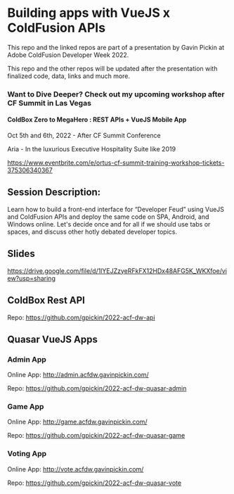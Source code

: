 # Building apps with VueJS x ColdFusion APIs

This repo and the linked repos are part of a presentation by Gavin Pickin at Adobe ColdFusion Developer Week 2022.

This repo and the other repos will be updated after the presentation with finalized code, data, links and much more.


### Want to Dive Deeper? Check out my upcoming workshop after CF Summit in Las Vegas

#### ColdBox Zero to MegaHero : REST APIs + VueJS Mobile App

Oct 5th and 6th, 2022 - After CF Summit Conference

Aria - In the luxurious Executive Hospitality Suite like 2019

https://www.eventbrite.com/e/ortus-cf-summit-training-workshop-tickets-375306340367




## Session Description:

Learn how to build a front-end interface for “Developer Feud” using VueJS and ColdFusion APIs and deploy the same code on SPA, Android, and Windows online. Let's decide once and for all if we should use tabs or spaces, and discuss other hotly debated developer topics.

## Slides 

https://drive.google.com/file/d/1lYEJZzyeRFkFX12HDx48AFG5K_WKXfoe/view?usp=sharing 

## ColdBox Rest API

Repo: https://github.com/gpickin/2022-acf-dw-api

## Quasar VueJS Apps

### Admin App

Online App: http://admin.acfdw.gavinpickin.com/

Repo: https://github.com/gpickin/2022-acf-dw-quasar-admin

### Game App

Online App: http://game.acfdw.gavinpickin.com/

Repo: https://github.com/gpickin/2022-acf-dw-quasar-game 


### Voting App

Online App: http://vote.acfdw.gavinpickin.com/

Repo: https://github.com/gpickin/2022-acf-dw-quasar-vote

